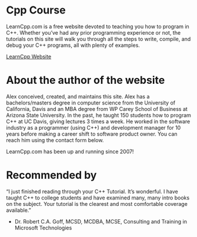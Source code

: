 # Cpp Course

LearnCpp.com is a free website devoted to teaching you how to program in C++. Whether you’ve had any prior programming experience or not, the tutorials on this site will walk you through all the steps to write, compile, and debug your C++ programs, all with plenty of examples.

[LearnCpp Website](https://www.learncpp.com/)

# About the author of the website

Alex conceived, created, and maintains this site. Alex has a bachelors/masters degree in computer science from the University of California, Davis and an MBA degree from WP Carey School of Business at Arizona State University. In the past, he taught 150 students how to program C++ at UC Davis, giving lectures 3 times a week. He worked in the software industry as a programmer (using C++) and development manager for 10 years before making a career shift to software product owner. You can reach him using the contact form below.

LearnCpp.com has been up and running since 2007!

# Recommended by

“I just finished reading through your C++ Tutorial. It’s wonderful. I have taught C++ to college students and have examined many, many intro books on the subject. Your tutorial is the clearest and most comfortable coverage available.”
- Dr. Robert C.A. Goff, MCSD, MCDBA, MCSE,
Consulting and Training in Microsoft Technologies
